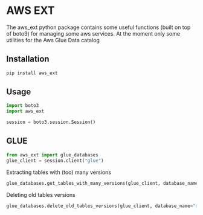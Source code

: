 # AWS EXT

The aws_ext python package contains some useful functions (built on top of boto3)
for managing some aws services. At the moment only some utilities for the Aws Glue Data catalog

## Installation

```bash
pip install aws_ext
```

## Usage

```python
import boto3
import aws_ext

session = boto3.session.Session()
```

## GLUE

```python
from aws_ext import glue_databases
glue_client = session.client("glue")
```
Extracting tables with (too) many versions
```python
glue_databases.get_tables_with_many_versions(glue_client, database_name="mydb", threshold=1)
```
Deleting old tables versions
```python
glue_databases.delete_old_tables_versions(glue_client, database_name="mydb", keep=1, dryrun=True)

```
